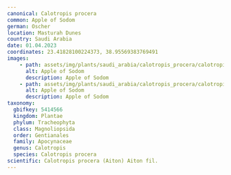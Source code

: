 ```yaml
---
canonical: Calotropis procera
common: Apple of Sodom
german: Oscher
location: Masturah Dunes
country: Saudi Arabia
date: 01.04.2023
coordinates: 23.41828100224373, 38.95569383769491
images:
    - path: assets/img/plants/saudi_arabia/calotropis_procera/calotropis_procera_1.jpg
      alt: Apple of Sodom
      description: Apple of Sodom
    - path: assets/img/plants/saudi_arabia/calotropis_procera/calotropis_procera_2.jpg
      alt: Apple of Sodom
      description: Apple of Sodom
taxonomy:
  gbifkey: 5414566
  kingdom: Plantae
  phylum: Tracheophyta
  class: Magnoliopsida
  order: Gentianales
  family: Apocynaceae
  genus: Calotropis
  species: Calotropis procera
scientific: Calotropis procera (Aiton) Aiton fil.
---
```

